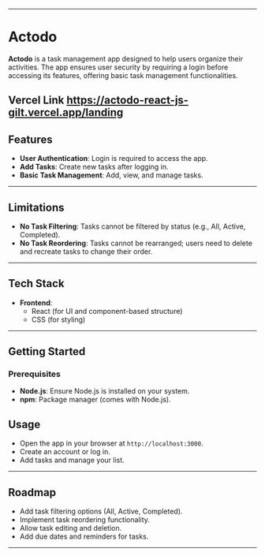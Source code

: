 
---

# Actodo  

**Actodo** is a task management app designed to help users organize their activities. The app ensures user security by requiring a login before accessing its features, offering basic task management functionalities.

**Vercel Link** https://actodo-react-js-gilt.vercel.app/landing
---

## Features  

- **User Authentication**: Login is required to access the app.  
- **Add Tasks**: Create new tasks after logging in.  
- **Basic Task Management**: Add, view, and manage tasks.  

---

## Limitations  

- **No Task Filtering**: Tasks cannot be filtered by status (e.g., All, Active, Completed).  
- **No Task Reordering**: Tasks cannot be rearranged; users need to delete and recreate tasks to change their order.  

---

## Tech Stack  

- **Frontend**:  
  - React (for UI and component-based structure)  
  - CSS (for styling)  

---

## Getting Started  

### Prerequisites  
- **Node.js**: Ensure Node.js is installed on your system.  
- **npm**: Package manager (comes with Node.js).  

## Usage  

- Open the app in your browser at `http://localhost:3000`.  
- Create an account or log in.  
- Add tasks and manage your list.  

---

## Roadmap  

- Add task filtering options (All, Active, Completed).  
- Implement task reordering functionality.  
- Allow task editing and deletion.  
- Add due dates and reminders for tasks.  

---
